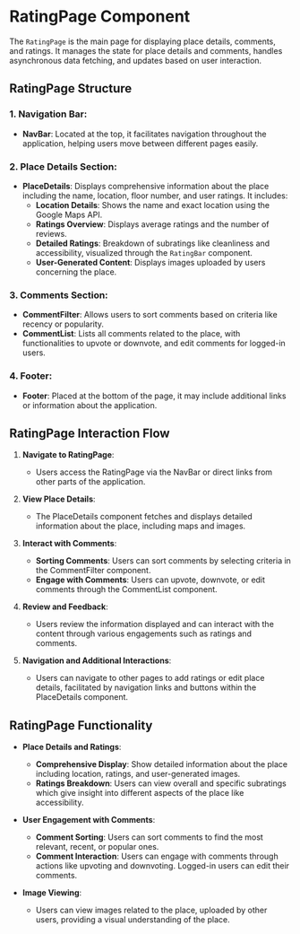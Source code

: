 # RatingPage Component

The `RatingPage` is the main page for displaying place details, comments, and ratings. It manages the state for place details and comments, handles asynchronous data fetching, and updates based on user interaction.

## RatingPage Structure

### 1. Navigation Bar:
- **NavBar**: Located at the top, it facilitates navigation throughout the application, helping users move between different pages easily.

### 2. Place Details Section:
- **PlaceDetails**: Displays comprehensive information about the place including the name, location, floor number, and user ratings. It includes:
    - **Location Details**: Shows the name and exact location using the Google Maps API.
    - **Ratings Overview**: Displays average ratings and the number of reviews.
    - **Detailed Ratings**: Breakdown of subratings like cleanliness and accessibility, visualized through the `RatingBar` component.
    - **User-Generated Content**: Displays images uploaded by users concerning the place.

### 3. Comments Section:
- **CommentFilter**: Allows users to sort comments based on criteria like recency or popularity.
- **CommentList**: Lists all comments related to the place, with functionalities to upvote or downvote, and edit comments for logged-in users.

### 4. Footer:
- **Footer**: Placed at the bottom of the page, it may include additional links or information about the application.

## RatingPage Interaction Flow

1. **Navigate to RatingPage**:
    - Users access the RatingPage via the NavBar or direct links from other parts of the application.

2. **View Place Details**:
    - The PlaceDetails component fetches and displays detailed information about the place, including maps and images.

3. **Interact with Comments**:
    - **Sorting Comments**: Users can sort comments by selecting criteria in the CommentFilter component.
    - **Engage with Comments**: Users can upvote, downvote, or edit comments through the CommentList component.

4. **Review and Feedback**:
    - Users review the information displayed and can interact with the content through various engagements such as ratings and comments.

5. **Navigation and Additional Interactions**:
    - Users can navigate to other pages to add ratings or edit place details, facilitated by navigation links and buttons within the PlaceDetails component.

## RatingPage Functionality

- **Place Details and Ratings**:
    - **Comprehensive Display**: Show detailed information about the place including location, ratings, and user-generated images.
    - **Ratings Breakdown**: Users can view overall and specific subratings which give insight into different aspects of the place like accessibility.

- **User Engagement with Comments**:
    - **Comment Sorting**: Users can sort comments to find the most relevant, recent, or popular ones.
    - **Comment Interaction**: Users can engage with comments through actions like upvoting and downvoting. Logged-in users can edit their comments.

- **Image Viewing**:
    - Users can view images related to the place, uploaded by other users, providing a visual understanding of the place.
